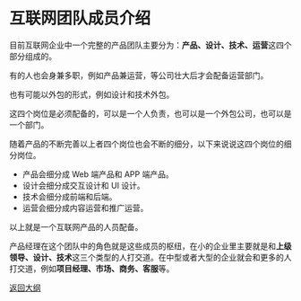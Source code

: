 # 互联网团队成员介绍

目前互联网企业中一个完整的产品团队主要分为：**产品、设计、技术、运营**这四个部分组成的。

有的人也会身兼多职，例如产品兼运营，等公司壮大后才会配备运营部门。

也有可能以外包的形式，例如设计和技术外包。

这四个岗位是必须配备的，可以是一个人负责，也可以是一个外包公司，也可以是一个部门。

随着产品的不断完善以上者四个岗位也会不断的细分，以下来说说这四个岗位的细分岗位。

- 产品会细分成 Web 端产品和 APP 端产品。
- 设计会细分成交互设计和 UI 设计。
- 技术会细分成前端和后端。
- 运营会细分成内容运营和推广运营。

以上就是一个互联网产品的人员配备。

产品经理在这个团队中的角色就是这些成员的枢纽，在小的企业里主要就是和**上级领导、设计、技术**这三个类型的人打交道。在中型或者大型的企业就会和更多的人打交道，例如**项目经理、市场、商务、客服**等。



[返回大纲](https://github.com/FRANKIETANG/PM#%E4%BA%A7%E5%93%81%E7%BB%8F%E7%90%86%E7%AC%AC%E4%B8%80%E8%AF%BE-%E5%89%8D%E8%A8%80)